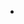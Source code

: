 -
<!---
besrvcsus/besrvcsus is a ✨ special ✨ repository because its `README.md` (this file) appears on your GitHub profile.
You can click the Preview link to take a look at your changes.
--->
